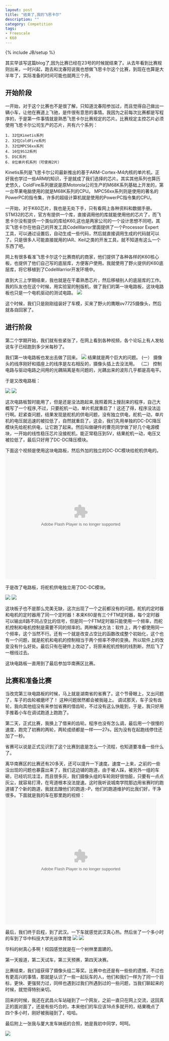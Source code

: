 ```yaml
---
layout: post
title: "结束了,我的飞思卡尔"
description: ""
category: Competition
tags:
- Freescale
- K60 
---
```

{% include JB/setup %}


其实早该写这篇blog了,因为比赛已经在23号的时候就结束了。从去年看到比赛规则出来，一时兴起，跑去和沈春阳说我也想做飞思卡尔这个比赛，到现在也算是大半年了，实际准备的时间可能也就两三个月。
    
## 开始阶段
一开始，对于这个比赛也不是很了解，只知道沈春阳参加过，而且觉得自己做出一辆小车，让他在赛道上飞驰，是件很有意思的事情。我因为之前每次比赛都是写程序的，于是第一件事情就是熟悉飞思卡尔比赛规定的芯片。比赛规定主控芯片必须使用飞思卡尔公司生产的芯片，共有六个系列：

    1. 32位Kinetis系列
    2. 32位ColdFire系列
    3. 32位MPC56xx系列
    4. 16位9S12系列
    5. DSC系列
    6. 8位单片机系列（可使用2片）

Kinetis系列是飞思卡尔公司最新推出的基于ARM-Cortex-M4内核的单片机，正好我也学过一些ARM的知识，于是就成了我们选择的芯片。其实其他系列也算历史悠久，ColdFire系列据说是原Motorola公司生产的M68K系列基础上开发的，第一台苹果电脑使用的就是M68K系列的CPU。 MPC56xx系列则是使用的著名的PowerPC的指令集，许多的超级计算机就是使用的PowerPC指令集的CPU。 


一开始，对于K60芯片，我也是无处下手，只有看网上各种资料和数据手册。STM32的芯片，官方有提供一个库，直接调用他的库就能使用他的芯片了，而飞思卡尔没有提供一个类似的库给K60,这也是两家公司的一个设计思想不同吧，其实飞思卡尔在他自己的开发工具CodeWarror里面提供了一个Processor Expert 工具，可以通过设置后，自动生成一些代码，然后就直接调用生成的代码就可以了。只是很多人可能直接就用的IAR、Keil之类的开发工具，就不知道有这么一个东西了吧。
    
网上有很多看准飞思卡尔这个比赛商机的商家，他们提供了各种各样的K60核心板，也提供了他们自己写的底层库，方便客户使用。我就使用了野火提供的K60底层库，将它移植到了CodeWarrior开发环境中。
   
直到大三上学期结束，我也就是在干着熟悉芯片，然后移植别人的底层库的工作。
我的队友也在这个时候，用实验室的制版机，做了我们的第一块电路板，这块电路板也只是一个电机驱动的测试电路。
    ![](/images/freescale/1.jpg)

这个时候，我们只是刚刚组装好了车模，买来了野火的鹰眼ov7725摄像头，然后就各自回家了。


## 进行阶段

第二个学期开始，我们就有些紧张了，在网上看到各种视频，各个论坛上有人发帖说车子已经跑到多少米每秒了。

我们第一块电路板也发出去做了回来。
    ![](/images/freescale/2.jpg)
结果就是两个巨大的问题。
    (一） 摄像头的线序刚好和插座上的线序是左右相反的，摄像头插上去没法用。
   （二） 控制电路与驱动电路之间用的光耦隔离是有问题的，光耦出来的波形几乎都是高电平。


于是又改电路板：

![](/images/freescale/3a.jpg)
![](/images/freescale/3b.jpg)

这次电路板暂时能用了，但是还是没法跑起来,我照着网上搜刮来的程序，自己大概写了一个程序,不过，只要舵机一动，单片机就重启了！这还了得，程序没法运行啊。赶紧查问题，结果发现是舵机的供电问题，没有独立供电，舵机一动，单片机的电压就迅速的被拉低了，自然就重启了。这会，我们先用单独的DC-DC降压模块先给舵机供电，让它跑了起来。然后叫做硬件的曹亮同学做了好几个电源模块，一开始的线性稳压芯片没接舵机，能正常稳压到5V，结果舵机一动，电压又被拉低了，最后只好用了DC-DC降压模块。

下面这个视频是使用这块电路板，然后外加的独立的DC-DC模块给舵机供电的。
 <embed src="http://player.youku.com/player.php/sid/XNTg4ODE3NDA4/v.swf" allowFullScreen="true" quality="high" width="480" height="400" align="middle" allowScriptAccess="always" type="application/x-shockwave-flash"></embed>

于是改了电路板，将舵机供电独立用了DC-DC模块。

![](/images/freescale/4a.jpg)
![](/images/freescale/4b.jpg)

这块板子也不是那么完美无缺，这次出现了一个之前都没有的问题。舵机的定时器和电机的定时器用了同一个定时器！本来K60是有三个FTM定时器，每个定时器可以输出8路不同占空比的信号，但是同一个FTM定时器只能使用一个频率，而舵机控制和电机控制是需要不同的频率的。两种解决方法：软件上，两个都使用同一个频率，这个当然不行。还有一个就是改变占空比的函数改成整个初始化，这个也有一个问题，就是舵机和电机的控制相当于两个频率不停的变换。所以软件上的改变没有什么好处。最后只有在硬件上改动了，将原来舵机控制的线割断，然后飞了一根线过去。

这块电路板一直用到了最后参加华南赛区比赛。


##  比赛和准备比赛

当改完第三块电路板的时候，马上就是湖南省的省赛了。这个节骨眼上，又出问题了，车子的齿轮被磨坏了！ 这种问题居然都会被我碰上。 调试那天，车子没有齿轮，我向其他组没有来参加省赛的借齿轮，不过没有这么快能到，于是，我只好用手推着小车在调试跑道上跑跑了。

第二天，正式比赛，我换上了借来的齿轮。程序也没有怎么调，最后用一个很慢的速度，跑完了初赛的两轮，两轮成绩都是一样——27s，因为没有在起跑线停住还加了一秒。

省赛可以说是正式见识到了这个比赛到底是怎么一个流程，也知道要准备一些什么了。

离华南赛区的比赛还有20多天，还可以提升一下速度。速度一上来，之前的一些没出现的问题也暴露出来了，我们这边铺的跑道，由于被人踩，被另外一组的车砸，已经坑坑洼洼，而且很多灰，我们摄像头组的车轮刚好很怕脏，只要有一点点灰尘，就容易打滑，在弯道根本没法提速。这时我听说城南学院那边用省赛时的跑道铺了个新的跑道，我就去蹭他们的跑道:-P，他们的跑道维护的比我们好，干净很多。下面就是我的车在那里跑的视频：
<embed src="http://player.youku.com/player.php/sid/XNTg2NzUyOTIw/v.swf" allowFullScreen="true" quality="high" width="480" height="400" align="middle" allowScriptAccess="always" type="application/x-shockwave-flash"></embed>

最后，我们终于启程，到了武汉。一下车就感觉武汉真心热。然后坐了一个多小时的车到了华中科技大学光谷体育馆
![](/images/freescale/guanggu.jpg)
![](/images/freescale/huake.jpg)

华科的树真心多啊！校园感觉就是在一个树林里面建的。

第一天报道，第二天试车，第三天预赛，第四天决赛。

比赛结束，我们组获得了摄像头组二等奖。比赛中也还是有一些些的遗憾，不过也有更高兴的事情，那就是认识了一些一起玩车的人，他们和我们一样为了同一个目标，更快、更强努力过，同样也遇到过我们所遇到过的一些问题，当我们聊起来的时候，就觉得特别亲切。

回来的时候，我还在武昌火车站碰到了一个网友，之前一直只在网上交流，这回真正的面对面了，还是有些巧合的，本来他们的车应该18点多就开的，结果晚点了四个多小时，刚好被我碰到了，哈哈。


最后附上一张我与厦大发车妹纸的合照，她是我初中同学，呵呵。

![](/images/freescale/wanglei.png)
